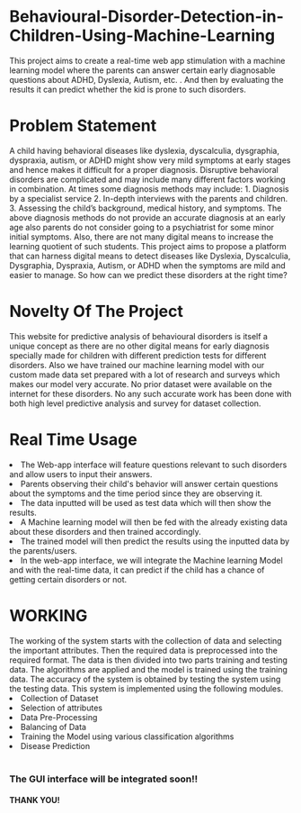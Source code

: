 # Behavioural-Disorder-Detection-in-Children-Using-Machine-Learning

This project aims to create a real-time web app stimulation with a machine learning model where the parents can answer certain early diagnosable questions about ADHD, Dyslexia, Autism, etc. . And then by evaluating the results it can predict whether the kid is prone to such disorders. 
<h1>Problem Statement</h1>
A child having behavioral diseases like dyslexia, dyscalculia, dysgraphia, dyspraxia, autism, or ADHD might show very mild symptoms at early stages and hence makes it difficult for a proper diagnosis. 
Disruptive behavioral disorders are complicated and may include many different factors working in combination.
At times some diagnosis methods may include:
                                          1. Diagnosis by a specialist service
                                          2. In-depth interviews with the parents and children.
                                          3. Assessing the child’s background, medical history, and symptoms.
The above diagnosis methods do not provide an accurate diagnosis at an early age also parents do not consider going to a psychiatrist for some minor initial symptoms.
Also, there are not many digital means to increase the learning quotient of such students. 
This project aims to propose a platform that can harness digital means to detect diseases like Dyslexia, Dyscalculia, Dysgraphia, Dyspraxia, Autism, or ADHD when the symptoms are mild and easier to manage.
So how can we predict these disorders at the right time?
<h1> Novelty Of The Project</h1>
This website for predictive analysis of behavioural disorders is itself a unique concept as there are no other digital means for early diagnosis specially made for children with different prediction tests for different disorders.
 Also we have trained our machine learning model with our custom made data set prepared with a lot of research and surveys which makes our model very accurate. 
No prior dataset were available on the internet for these disorders.
No any such accurate work has been done with both high level predictive analysis and survey for dataset collection.
<h1>Real Time Usage</h1>
<li>The Web-app interface will feature questions relevant to such disorders and allow users to input their answers.</li>
<li>Parents observing their child's behavior will answer certain questions about the symptoms and the time period since they are observing it.</li>
<li>The data inputted will be used as test data which will then show the results.</li>
<li>A Machine learning model will then be fed with the already existing data about these disorders and then trained accordingly.</li> 
<li>The trained model will then predict the results using the inputted data by the parents/users.</li>
<li>In the web-app interface, we will integrate the Machine learning Model and with the real-time data, it can predict if the child has a chance of getting certain disorders or not.</li>
<h1>WORKING</h1>
The working of the system starts with the collection of data and selecting the important attributes. Then the required data is preprocessed into the required format. The data is then divided into two parts training and testing data. The algorithms are applied and the model is trained using the training data. The accuracy of the system is obtained by testing the system using the testing data. This system is implemented using the following modules.

<li>Collection of Dataset</li>
<li>Selection of attributes</li>
<li>Data Pre-Processing</li>
<li>Balancing of Data</li>
<li>Training the Model using various classification algorithms</li>
<li>Disease Prediction</li>
<br>

<h3>The GUI interface will be integrated soon!!</h3>
<h4>THANK YOU!</h4>
